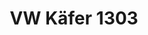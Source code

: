 ---
layout: vehicle
title:  VW Käfer 1303

make: VW
type: Käfer 1303
year: 1973
ccm: 2000
ps: 80
owner:
  name: Hannes Oberladstätter
  gender: m
images:
  - url: vw-kaefer-1303.jpg
  - url: vw-kaefer-1303-emblem.jpg
---
